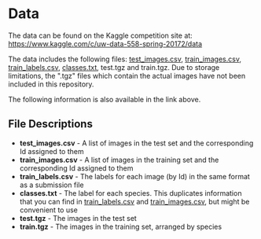 # Data

The data can be found on the Kaggle competition site at:  
https://www.kaggle.com/c/uw-data-558-spring-20172/data

The data includes the following files: [test_images.csv](/data/test_images.csv), [train_images.csv](/data/train_images.csv), [train_labels.csv](/data/train_labels.csv), [classes.txt](/data/classes.txt), test.tgz and train.tgz. Due to storage limitations, the ".tgz" files which contain the actual images have not been included in this repository.

The following information is also available in the link above.  
## File Descriptions
- __test_images.csv__ - A list of images in the test set and the corresponding Id assigned to them
- __train_images.csv__ - A list of images in the training set and the corresponding Id assigned to them
- __train_labels.csv__ - The labels for each image (by Id) in the same format as a submission file
- __classes.txt__ - The label for each species. This duplicates information that you can find in [train_labels.csv](/data/train_labels.csv) and [train_images.csv](/data/train_images.csv), but might be convenient to use
- __test.tgz__ - The images in the test set
- __train.tgz__ - The images in the training set, arranged by species
